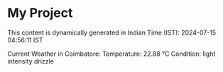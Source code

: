 # My Project

This content is dynamically generated in Indian Time (IST): 2024-07-15 04:56:11 IST


Current Weather in Coimbatore:
Temperature: 22.88 °C
Condition: light intensity drizzle
